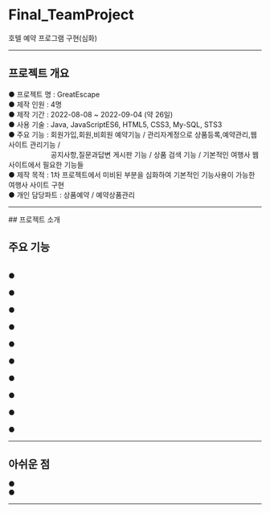 # Final_TeamProject
호텔 예약 프로그램 구현(심화)
<hr/>

## 프로젝트 개요
● 프로젝트 명 : GreatEscape <br/>
● 제작 인원 : 4명 <br/>
● 제작 기간 : 2022-08-08 ~ 2022-09-04 (약 26일) <br/>
● 사용 기술 : Java, JavaScriptES6, HTML5, CSS3, My-SQL, STS3 <br/>
● 주요 기능 : 회원가입,회원,비회원 예약기능 / 관리자계정으로 상품등록,예약관리,웹사이트 관리기능 / <br/>
&emsp;&emsp;&emsp;&emsp;&emsp;&emsp;공지사항,질문과답변 게시판 기능 / 상품 검색 기능 / 기본적인 여행사 웹사이트에서 필요한 기능들 <br/>
● 제작 목적 : 1차 프로젝트에서 미비된 부분을 심화하여 기본적인 기능사용이 가능한 여행사 사이트 구현 <br/>
● 개인 담당파트 : 상품예약 / 예약상품관리 <br/>
<hr/>
## 프로젝트 소개
<br/>


## 주요 기능

<br/>
● 
<br/>

<br/>
● 
<br/>

<br/>
●
<br/>

 <br/>
●
<br/>

 <br/>
● 
<br/>

 <br/>
● 
<br/>

<br/>
●
<br/>

 <br/>
● 
<br/>

 <br/>
● 
<br/>

 <br/>
● 
<hr/>

## 아쉬운 점
●  <br/>
●  <br/>

<hr/>
